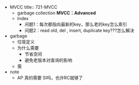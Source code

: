 - MVCC
  title:: 721-MVCC
	- garbage collection **MVCC：Advanced**
	- Index
		- 问题1：每次都指向最新的key，那么老的key怎么索引
		- 问题2：read old, del , insert, duplicate key???怎么解决
- garbage
	- 垃圾定义
	- 为什么需要
		- 节省空间
		- 避免老版本对查询的影响
	- 需
- note
	- AP 真的需要 SI吗，也许RC就够了